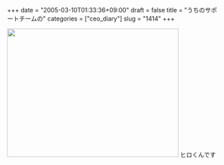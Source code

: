 +++
date = "2005-03-10T01:33:36+09:00"
draft = false
title = "うちのサポートチームの"
categories = ["ceo_diary"]
slug = "1414"
+++

<img src="http://ieiriblog.jugem.jp/?image=4145" width="400" height="300" alt="" class="pict" />
ヒロくんです
